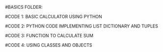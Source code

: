 #BASICS FOLDER:

#CODE 1: BASIC CALCULATOR USING PYTHON

#CODE 2: PYTHON CODE IMPLEMENTING LIST DICTIONARY AND TUPLES

#CODE 3: FUNCTION TO CALCULATE SUM

#CODE 4: USING CLASSES AND OBJECTS 
